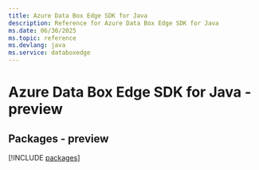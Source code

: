 ```yaml
---
title: Azure Data Box Edge SDK for Java
description: Reference for Azure Data Box Edge SDK for Java
ms.date: 06/30/2025
ms.topic: reference
ms.devlang: java
ms.service: databoxedge
---
```

# Azure Data Box Edge SDK for Java - preview
## Packages - preview
[!INCLUDE [packages](data-box-edge-index.md)]